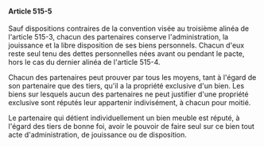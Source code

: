 #### Article 515-5

Sauf dispositions contraires de la convention visée au troisième alinéa de l'article 515-3, chacun des partenaires conserve l'administration, la jouissance et la libre disposition de ses biens personnels. Chacun d'eux reste seul tenu des dettes personnelles nées avant ou pendant le pacte, hors le cas du dernier alinéa de l'article 515-4.

Chacun des partenaires peut prouver par tous les moyens, tant à l'égard de son partenaire que des tiers, qu'il a la propriété exclusive d'un bien. Les biens sur lesquels aucun des partenaires ne peut justifier d'une propriété exclusive sont réputés leur appartenir indivisément, à chacun pour moitié.

Le partenaire qui détient individuellement un bien meuble est réputé, à l'égard des tiers de bonne foi, avoir le pouvoir de faire seul sur ce bien tout acte d'administration, de jouissance ou de disposition.

